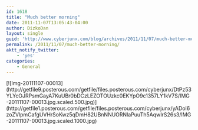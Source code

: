 ```yaml
---
id: 1618
title: "Much better morning"
date: 2011-11-07T13:05:43-04:00
author: DizkoDan
layout: single
guid: 'http://www.cyberjunx.com/blog/archives/2011/11/07/much-better-morning/'
permalink: /2011/11/07/much-better-morning/
aktt_notify_twitter:
    - 'yes'
categories:
    - General
---
```


<div class="posterous_autopost"><div class="p_embed p_image_embed"> [![Img-20111107-00013](http://getfile9.posterous.com/getfile/files.posterous.com/cyberjunx/DtPz53YLYcOJRPsmGayA7KuUBr0bDCzLEZOTOUzkc0EKYpO9c1357LY1kV7S/IMG-20111107-00013.jpg.scaled.500.jpg)](http://getfile1.posterous.com/getfile/files.posterous.com/cyberjunx/yADol6zoZVlpmCafgUVHrSoKwz5qDmH82UBnNNUORNlaPuuTh5AqwIrS26s3/IMG-20111107-00013.jpg.scaled.1000.jpg) </div></div>